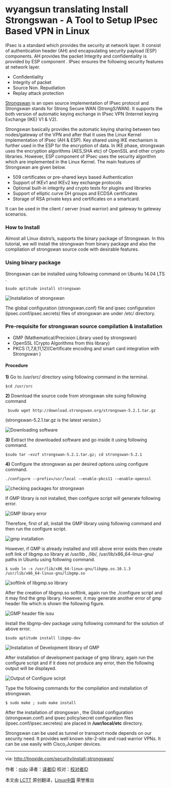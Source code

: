 wyangsun translating
Install Strongswan - A Tool to Setup IPsec Based VPN in Linux
================================================================================
IPsec is a standard which provides the security at network layer. It consist of authentication header (AH) and encapsulating security payload (ESP) components. AH provides the packet Integrity and confidentiality is provided by ESP component . IPsec ensures the following security features at network layer.

- Confidentiality
- Integrity of packet
- Source Non. Repudiation
- Replay attack protection

[Strongswan][1] is an open source implementation of IPsec protocol and Strongswan stands for Strong Secure WAN (StrongS/WAN). It supports the both version of automatic keying exchange in IPsec VPN (Internet keying Exchange (IKE) V1 & V2).

Strongswan basically provides the automatic keying sharing between two nodes/gateway of the VPN and after that it uses the Linux Kernel implementation of IPsec (AH & ESP). Key shared using IKE mechanism is further used in the ESP for the encryption of data. In IKE phase, strongswan uses the encryption algorithms (AES,SHA etc) of OpenSSL and other crypto libraries. However, ESP component of IPsec uses the security algorithm which are implemented in the Linux Kernel. The main features of Strongswan are given below.

- 509 certificates or pre-shared keys based Authentication
- Support of IKEv1 and IKEv2 key exchange protocols
- Optional built-in integrity and crypto tests for plugins and libraries
- Support of elliptic curve DH groups and ECDSA certificates
- Storage of RSA private keys and certificates on a smartcard.

It can be used in the client / server (road warrior) and gateway to gateway scenarios.

### How to Install ###

Almost all Linux distro’s, supports the binary package of Strongswan. In this tutorial, we will install the strongswan from binary package and also the compilation of strongswan source code with desirable features.

### Using binary package ###

Strongswan can be installed using following command on Ubuntu 14.04 LTS .

    $sudo aptitude install strongswan

![Installation of strongswan](http://blog.linoxide.com/wp-content/uploads/2014/12/strongswan-binary.png)

The global configuration (strongswan.conf) file and ipsec configuration (ipsec.conf/ipsec.secrets) files of strongswan are under /etc/ directory.

### Pre-requisite for strongswan source compilation & installation ###

- GMP (Mathematical/Precision Library used by strongswan)
- OpenSSL (Crypto Algorithms from this library)
- PKCS (1,7,8,11,12)(Certificate encoding and smart card integration with Strongswan )

#### Procedure ####

**1)** Go to /usr/src/ directory using following command in the terminal.

    $cd /usr/src

**2)** Download the source code from strongswan site suing following command

     $sudo wget http://download.strongswan.org/strongswan-5.2.1.tar.gz

(strongswan-5.2.1.tar.gz is the latest version.)

![Downloading software](http://blog.linoxide.com/wp-content/uploads/2014/12/download_strongswan.png)

**3)** Extract the downloaded software and go inside it using following command.

    $sudo tar –xvzf strongswan-5.2.1.tar.gz; cd strongswan-5.2.1

**4)** Configure the strongswan as per desired options using configure command.

    ./configure --prefix=/usr/local -–enable-pkcs11 -–enable-openssl

![checking packages for strongswan](http://blog.linoxide.com/wp-content/uploads/2014/12/strongswan-configure.png)

If GMP library is not installed, then configure script will generate following error.

![GMP library error](http://blog.linoxide.com/wp-content/uploads/2014/12/gmp-error.png)

Therefore, first of all, install the GMP library using following command and then run the configure script.

![gmp installation](http://blog.linoxide.com/wp-content/uploads/2014/12/gmp-installation1.png)

However, if GMP is already installed and still above error exists then create soft link of libgmp.so library at /usr/lib , /lib/, /usr/lib/x86_64-linux-gnu/ paths in Ubuntu using following command.

    $ sudo ln -s /usr/lib/x86_64-linux-gnu/libgmp.so.10.1.3 /usr/lib/x86_64-linux-gnu/libgmp.so

![softlink of libgmp.so library](http://blog.linoxide.com/wp-content/uploads/2014/12/softlink.png)

After the creation of libgmp.so softlink, again run the ./configure script and it may find the gmp library. However, it may generate another error of gmp header file which is shown the following figure.

![GMP header file issu](http://blog.linoxide.com/wp-content/uploads/2014/12/gmp-header.png)

Install the libgmp-dev package using following command for the solution of above error.

    $sudo aptitude install libgmp-dev

![Installation of Development library of GMP](http://blog.linoxide.com/wp-content/uploads/2014/12/gmp-dev.png)

After installation of development package of gmp library, again run the configure script and if it does not produce any error, then the following output will be displayed.

![Output of Configure scirpt](http://blog.linoxide.com/wp-content/uploads/2014/12/successful-run.png)

Type the following commands for the compilation and installation of strongswan.

    $ sudo make ; sudo make install 

After the installation of strongswan , the Global configuration (strongswan.conf) and ipsec policy/secret configuration files (ipsec.conf/ipsec.secretes) are placed in **/usr/local/etc** directory.

Strongswan can be used as tunnel or transport mode depends on our security need. It provides well known site-2-site and road warrior VPNs. It can be use easily with Cisco,Juniper devices.

--------------------------------------------------------------------------------

via: http://linoxide.com/security/install-strongswan/

作者：[nido][a]
译者：[译者ID](https://github.com/译者ID)
校对：[校对者ID](https://github.com/校对者ID)

本文由 [LCTT](https://github.com/LCTT/TranslateProject) 原创翻译，[Linux中国](http://linux.cn/) 荣誉推出

[a]:http://linoxide.com/author/naveeda/
[1]:https://www.strongswan.org/
